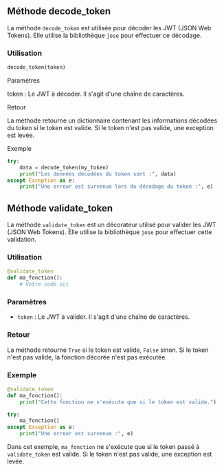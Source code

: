 ## Méthode decode_token

La méthode `decode_token` est utilisée pour décoder les JWT (JSON Web Tokens). Elle utilise la bibliothèque `jose` pour effectuer ce décodage.

### Utilisation

```python
decode_token(token)
```

Paramètres

token : </b>
Le JWT à décoder. Il s'agit d'une chaîne de caractères.

Retour </b>

La méthode retourne un dictionnaire contenant les informations décodées du token si le token est valide. Si le token n'est pas valide, une exception est levée.

Exemple </b>
```python 
try:
    data = decode_token(my_token)
    print("Les données décodées du token sont :", data)
except Exception as e:
    print("Une erreur est survenue lors du décodage du token :", e)
```




## Méthode validate_token

La méthode `validate_token` est un décorateur utilisé pour valider les JWT (JSON Web Tokens). Elle utilise la bibliothèque `jose` pour effectuer cette validation.

### Utilisation

```python
@validate_token
def ma_fonction():
    # Votre code ici
```

### Paramètres

- `token` : Le JWT à valider. Il s'agit d'une chaîne de caractères.

### Retour

La méthode retourne `True` si le token est valide, `False` sinon. Si le token n'est pas valide, la fonction décorée n'est pas exécutée.

### Exemple

```python
@validate_token
def ma_fonction():
    print("Cette fonction ne s'exécute que si le token est valide.")

try:
    ma_fonction()
except Exception as e:
    print("Une erreur est survenue :", e)
```
Dans cet exemple, `ma_fonction` ne s'exécute que si le token passé à `validate_token` est valide. Si le token n'est pas valide, une exception est levée.
